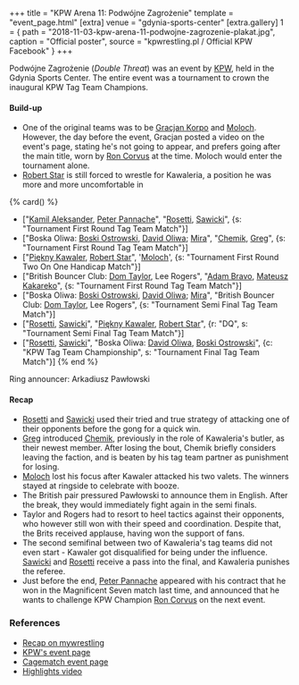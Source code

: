 +++
title = "KPW Arena 11: Podwójne Zagrożenie"
template = "event_page.html"
[extra]
venue = "gdynia-sports-center"
[extra.gallery]
1 = { path = "2018-11-03-kpw-arena-11-podwojne-zagrozenie-plakat.jpg", caption = "Official poster", source = "kpwrestling.pl / Official KPW Facebook" }
+++

Podwójne Zagrożenie (_Double Threat_) was an event by [KPW](@/o/kpw.md), held in the Gdynia Sports Center. The entire event was a tournament to crown the inaugural KPW Tag Team Champions.


#### Build-up

* One of the original teams was to be [Gracjan Korpo](@/w/gracjan-korpo.md) and [Moloch](@/w/moloch.md). However, the day before the event, Gracjan posted a video on the event's page, stating he's not going to appear, and prefers going after the main title, worn by [Ron Corvus](@/w/ron-corvus.md) at the time. Moloch would enter the tournament alone.
* [Robert Star](@/w/robert-star.md) is still forced to wrestle for Kawaleria, a position he was more and more uncomfortable in

{% card() %}
- ["[Kamil Aleksander](@/w/kamil-aleksander.md), [Peter Pannache](@/w/peter-pannache.md)",
  "[Rosetti](@/w/rosetti.md), [Sawicki](@/w/sawicki.md)", {s: "Tournament First Round
      Tag Team Match"}]
- ["Boska Oliwa: [Boski Ostrowski](@/w/ostrowski.md), [David Oliwa](@/w/david-oliwa.md);
    [Mira](@/w/mira.md)", "[Chemik](@/w/chemik.md), [Greg](@/w/greg.md)", {s: "Tournament
      First Round Tag Team Match"}]
- ["[Piękny Kawaler](@/w/piekny-kawaler.md), [Robert Star](@/w/robert-star.md)", '[Moloch](@/w/moloch.md)',
  {s: "Tournament First Round Two On One Handicap Match"}]
- ["British Bouncer Club: [Dom Taylor](@/w/dom-taylor.md), Lee Rogers", "[Adam Bravo](@/w/adam-bravo.md),
    [Mateusz Kakareko](@/w/mateusz-kowalski.md)", {s: "Tournament First Round Tag
      Team Match"}]
- ["Boska Oliwa: [Boski Ostrowski](@/w/ostrowski.md), [David Oliwa](@/w/david-oliwa.md);
    [Mira](@/w/mira.md)", "British Bouncer Club: [Dom Taylor](@/w/dom-taylor.md),
    Lee Rogers", {s: "Tournament Semi Final Tag Team Match"}]
- ["[Rosetti](@/w/rosetti.md), [Sawicki](@/w/sawicki.md)", "[Piękny Kawaler](@/w/piekny-kawaler.md),
    [Robert Star](@/w/robert-star.md)", {r: "DQ", s: "Tournament Semi Final Tag Team
      Match"}]
- ["[Rosetti](@/w/rosetti.md), [Sawicki](@/w/sawicki.md)", "Boska Oliwa: [David Oliwa](@/w/david-oliwa.md),
    [Boski Ostrowski](@/w/ostrowski.md)", {c: "KPW Tag Team Championship", s: "Tournament
      Final Tag Team Match"}]
{% end %}

Ring announcer: Arkadiusz Pawłowski

#### Recap

* [Rosetti](@/w/rosetti.md) and [Sawicki](@/w/sawicki.md) used their tried and true strategy of attacking one of their opponents before the gong for a quick win.
* [Greg](@/w/greg.md) introduced [Chemik](@/w/chemik.md), previously in the role of Kawaleria's butler, as their newest member. After losing the bout, Chemik briefly considers leaving the faction, and is beaten by his tag team partner as punishment for losing.
* [Moloch](@/w/moloch.md) lost his focus after Kawaler attacked his two valets. The winners stayed at ringside to celebrate with booze.
* The British pair pressured Pawłowski to announce them in English. After the break, they would immediately fight again in the semi finals.
* Taylor and Rogers had to resort to heel tactics against their opponents, who however still won with their speed and coordination. Despite that, the Brits received applause, having won the support of fans.
* The second semifinal between two of Kawaleria's tag teams did not even start - Kawaler got disqualified for being under the influence. [Sawicki](@/w/sawicki.md) and [Rosetti](@/w/rosetti.md) receive a pass into the final, and Kawaleria punishes the referee.
* Just before the end, [Peter Pannache](@/w/peter-pannache.md) appeared with his contract that he won in the Magnificent Seven match last time, and announced that he wants to challenge KPW Champion [Ron Corvus](@/w/ron-corvus.md) on the next event.

### References

* [Recap on mywrestling](https://mywrestling.com.pl/kpw-arena-11-podwojne-zagrozenie-relacja/)
* [KPW's event page](https://kpwrestling.pl/events/kpw-arena-11/)
* [Cagematch event page](https://www.cagematch.net/?id=1&nr=215484)
* [Highlights video](https://www.youtube.com/watch?v=JA-12gIh7Uw)
